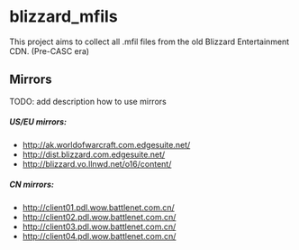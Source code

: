 # blizzard_mfils
This project aims to collect all .mfil files from the old Blizzard Entertainment CDN. (Pre-CASC era)

## Mirrors

TODO: add description how to use mirrors

##### US/EU mirrors:

- http://ak.worldofwarcraft.com.edgesuite.net/
- http://dist.blizzard.com.edgesuite.net/
- http://blizzard.vo.llnwd.net/o16/content/

##### CN mirrors:

- http://client01.pdl.wow.battlenet.com.cn/
- http://client02.pdl.wow.battlenet.com.cn/
- http://client03.pdl.wow.battlenet.com.cn/
- http://client04.pdl.wow.battlenet.com.cn/